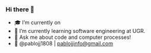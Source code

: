 ### Hi there 👋
- 🎓 I’m currently on
- 🌱 I’m currently learning software engineering at UGR.
- 💬 Ask me about code and computer processes!
- 📨 @pablojj1808 | pablojjinfo@gmail.com
<!--
**pablojj1808/pablojj1808** is a ✨ _special_ ✨ repository because its `README.md` (this file) appears on your GitHub profile.

Here are some ideas to get you starthqqed:

- 🔭 I’m currently working on ...
- 🌱 I’m currently learning ...
- 👯 I’m looking to collaborate on ...
- 🤔 I’m looking for help with ...
- 💬 Ask me about ...
- 📫 How to reach me: ...
- 😄 Pronouns: ...
- ⚡ Fun fact: ...
-->
